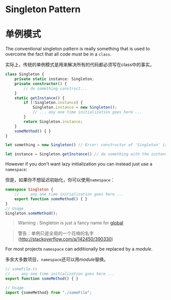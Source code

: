 # Singleton Pattern

# 单例模式

The conventional singleton pattern is really something that is used to overcome the fact that all code must be in a `class`.

实际上，传统的单例模式是用来解决所有的代码都必须写在class中的事实。

```ts
class Singleton {
    private static instance: Singleton;
    private constructor() {
        // do something construct...
    }
    static getInstance() {
        if (!Singleton.instance) {
            Singleton.instance = new Singleton();
            // ... any one time initialization goes here ...
        }
        return Singleton.instance;
    }
    someMethod() { }
}

let something = new Singleton() // Error: constructor of 'Singleton' is private.

let instance = Singleton.getInstance() // do something with the instance...
```

However if you don't want lazy initialization you can instead just use a `namespace`: 

但是，如果你不想延迟初始化，你可以使用`namespace`：

```ts
namespace Singleton {
    // ... any one time initialization goes here ...
    export function someMethod() { }
}
// Usage
Singleton.someMethod();
```

> Warning : Singleton is just a fancy name for [global](http://stackoverflow.com/a/142450/390330)

> 警告：单例只是全局的一个花哨的名字(http://stackoverflow.com/a/142450/390330)

For most projects `namespace` can additionally be replaced by a *module*.

多余大多数项目，`namespace`还可以用*module*替换。

```ts
// someFile.ts
// ... any one time initialization goes here ...
export function someMethod() { }

// Usage
import {someMethod} from "./someFile";
```



